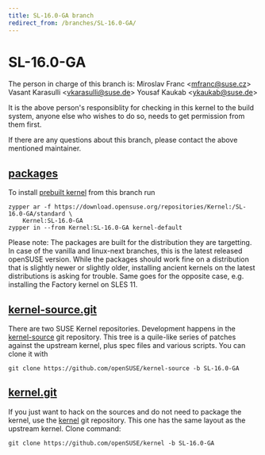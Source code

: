 ```yaml
---
title: SL-16.0-GA branch
redirect_from: /branches/SL-16.0-GA/
---
```

# SL-16.0-GA
The person in charge of this branch is:
Miroslav Franc <[mfranc@suse.cz](mailto:mfranc@suse.cz?subject=SL-16.0-GA%20branch)>
Vasant Karasulli <[vkarasulli@suse.de](mailto:vkarasulli@suse.de?subject=SL-16.0-GA%20branch)>
Yousaf Kaukab <[ykaukab@suse.de](mailto:ykaukab@suse.de?subject=SL-16.0-GA%20branch)>

It is the above person's responsiblity for checking in this kernel to
the build system, anyone else who wishes to do so, needs to get
permission from them first.

If there are any questions about this branch, please contact the above
mentioned maintainer.


## [packages](https://download.opensuse.org/repositories/Kernel:/SL-16.0-GA)
To install
[prebuilt kernel](https://download.opensuse.org/repositories/Kernel:/SL-16.0-GA)
from this branch run

```
zypper ar -f https://download.opensuse.org/repositories/Kernel:/SL-16.0-GA/standard \
    Kernel:SL-16.0-GA
zypper in --from Kernel:SL-16.0-GA kernel-default
```

Please note: The packages are built for the distribution they are
targetting. In case of the vanilla and linux-next branches, this is the
latest released openSUSE version. While the packages should work
fine on a distribution that is slightly newer or slightly older,
installing ancient kernels on the latest distributions is asking for
trouble. Same goes for the opposite case, e.g. installing the Factory
kernel on SLES 11.

## [kernel-source.git](https://github.com/openSUSE/kernel-source/tree/SL-16.0-GA)
There are two SUSE Kernel repositories. Development happens in the
[kernel-source](https://github.com/openSUSE/kernel-source/tree/SL-16.0-GA)
git repository. This tree is a quile-like series of patches against the
upstream kernel, plus spec files and various scripts. You can clone it
with

```
git clone https://github.com/openSUSE/kernel-source -b SL-16.0-GA
```

## [kernel.git](https://github.com/openSUSE/kernel/tree/SL-16.0-GA)
If you just want to hack on the sources and do not need to package the
kernel, use the [kernel](https://github.com/openSUSE/kernel/tree/SL-16.0-GA)
git repository. This one has the same layout as the upstream kernel. Clone
command:

```
git clone https://github.com/openSUSE/kernel -b SL-16.0-GA
```


